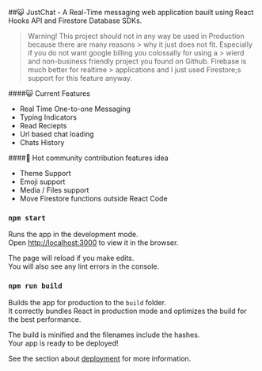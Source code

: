 ##:smiley_cat: JustChat - A Real-Time messaging web application bauilt using React Hooks API and Firestore Database SDKs. 

> Warning! This project should not in any way be used in Production because there are many reasons > why it just does not fit. Especially if you do not want google billing you colossally for using a > wierd and non-business friendly project you found on Github. Firebase is much better for realtime > applications and I just used Firestore;s support for this feature anyway. 


####:smiley_cat: Current Features

* Real Time One-to-one Messaging
* Typing Indicators
* Read Reciepts
* Url based chat loading
* Chats History

####:pray: Hot community contribution features idea

* Theme Support
* Emoji support
* Media / Files support
* Move Firestore functions outside React Code 


### `npm start`

Runs the app in the development mode.<br>
Open [http://localhost:3000](http://localhost:3000) to view it in the browser.

The page will reload if you make edits.<br>
You will also see any lint errors in the console.

### `npm run build`

Builds the app for production to the `build` folder.<br>
It correctly bundles React in production mode and optimizes the build for the best performance.

The build is minified and the filenames include the hashes.<br>
Your app is ready to be deployed!

See the section about [deployment](https://facebook.github.io/create-react-app/docs/deployment) for more information.